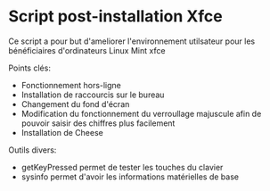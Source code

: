 # Script post-installation Xfce
Ce script a pour but d'ameliorer l'environnement utilsateur pour les bénéficiaires d'ordinateurs Linux Mint xfce

Points clés:
- Fonctionnement hors-ligne
- Installation de raccourcis sur le bureau
- Changement du fond d'écran
- Modification du fonctionnement du verroullage majuscule afin de pouvoir saisir des chiffres plus facilement
- Installation de Cheese

Outils divers:
- getKeyPressed permet de tester les touches du clavier
- sysinfo permet d'avoir les informations matérielles de base